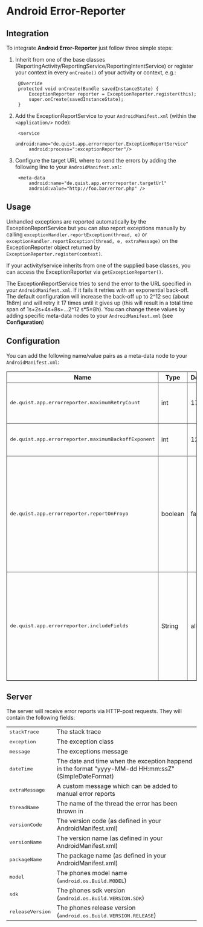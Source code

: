 Android Error-Reporter
======================

Integration
------------
To integrate **Android Error-Reporter** just follow three simple steps:

1. Inherit from one of the base classes (ReportingActivity/ReportingService/ReportingIntentService) or register your context in every `onCreate()` of your activity or context, e.g.: 

    
        @Override
        protected void onCreate(Bundle savedInstanceState) {
            ExceptionReporter reporter = ExceptionReporter.register(this);
            super.onCreate(savedInstanceState);
        }
    

2. Add the ExceptionReportService to your `AndroidManifest.xml` (within the `<application/>` node):

		<service
			android:name="de.quist.app.errorreporter.ExceptionReportService"
			android:process=":exceptionReporter"/>

3. Configure the target URL where to send the errors by adding the following line to your `AndroidManifest.xml`:

		<meta-data
			android:name="de.quist.app.errorreporter.targetUrl"
			android:value="http://foo.bar/error.php" />
    
    
Usage
-----
Unhandled exceptions are reported automatically by the ExceptionReportService
but you can also report exceptions manually by calling `exceptionHandler.reportException(thread, e)`
or `exceptionHandler.reportException(thread, e, extraMessage)` on the ExceptionReporter
object returned by `ExceptionReporter.register(context)`.

If your activity/service inherits from one of the supplied base classes, you can access the
ExceptionReporter via `getExceptionReporter()`.

The ExceptionReportService tries to send the error to the URL specified in your `AndroidManifest.xml`.
If it fails it retries with an exponential back-off. The default configuration will increase the back-off
up to 2^12 sec (about 1h8m) and will retry it 17 times until it gives up (this will result in a total
time span of 1s+2s+4s+8s+...2^12 s*5=8h). You can change these values by adding specific meta-data nodes to your `AndroidManifest.xml` (see __Configuration__)

Configuration
-------------
You can add the following name/value pairs as a meta-data node to your `AndroidManifest.xml`:
<table border="1">
	<tr>
		<th><b>Name</b></th>
		<th><b>Type</b></th>
		<th><b>Default</b></th>
		<th><b>Description</b></th>
	<tr>
	<tr>
		<td><tt>de.quist.app.errorreporter.maximumRetryCount</tt></td>
		<td>int</td>
		<td>17</td>
		<td>Maximum number of tries to send an error report</td>
	<tr>
	<tr>
		<td><tt>de.quist.app.errorreporter.maximumBackoffExponent</tt></td>
		<td>int</td>
		<td>12</td>
		<td>Maximum exponent for the back-off</td>
	<tr>
	<tr>
		<td><tt>de.quist.app.errorreporter.reportOnFroyo</tt></td>
		<td>boolean</td>
		<td>false</td>
		<td>Defines whether unhandled exception are reported on Android 2.2 (Froyo) and above or not, since Froyo has its own error-reporting system</td>
	<tr>
	<tr>
		<td><tt>de.quist.app.errorreporter.includeFields</tt></td>
		<td>String</td>
		<td>all</td>
		<td>Comma-separated list of fields to send (field names as of section <b>Server</b>). If the list contains <tt>all</tt>, all available fields will be included</td>
	<tr>
</table>
		


Server
------
The server will receive error reports via HTTP-post requests. They will contain the following fields:

<table>
	<tr>
		<td><tt>stackTrace</tt></td>
		<td>The stack trace</td>
	</tr>
	<tr>
		<td><tt>exception</tt></td>
		<td>The exception class</td>
	</tr>
    <tr>
        <td><tt>message</tt></td>
        <td>The exceptions message</td>
    </tr>
    <tr>
        <td><tt>dateTime</tt></td>
        <td>The date and time when the exception happend in the format "yyyy-MM-dd HH:mm:ssZ" (SimpleDateFormat)</td>
    </tr>
    <tr>
        <td><tt>extraMessage</tt></td>
        <td>A custom message which can be added to manual error reports</td>
    </tr>
    <tr>
        <td><tt>threadName</tt></td>
        <td>The name of the thread the error has been thrown in</td>
    </tr>
    <tr>
        <td><tt>versionCode</tt></td>
        <td>The version code (as defined in your AndroidManifest.xml)</td>
    </tr>
    <tr>
        <td><tt>versionName</tt></td>
        <td>The version name (as defined in your AndroidManifest.xml)</td>
    </tr>
    <tr>
        <td><tt>packageName</tt></td>
        <td>The package name (as defined in your AndroidManifest.xml)</td>
    </tr>
    <tr>
        <td><tt>model</tt></td>
        <td>The phones model name (<tt>android.os.Build.MODEL</tt>)</td>
    </tr>
    <tr>
        <td><tt>sdk</tt></td>
        <td>The phones sdk version (<tt>android.os.Build.VERSION.SDK</tt>)</td>
    </tr>
    <tr>
        <td><tt>releaseVersion</tt></td>
        <td>The phones release version (<tt>android.os.Build.VERSION.RELEASE</tt>)</td>
    </tr>
</table>